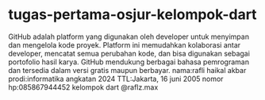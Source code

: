 # tugas-pertama-osjur-kelompok-dart
GitHub adalah platform yang digunakan oleh developer untuk menyimpan dan mengelola kode proyek. Platform ini memudahkan kolaborasi antar developer, mencatat semua perubahan kode, dan bisa digunakan sebagai portofolio hasil karya. GitHub mendukung berbagai bahasa pemrograman dan tersedia dalam versi gratis maupun berbayar.
nama:rafli haikal akbar
prodi:informatika angkatan 2024
TTL:Jakarta, 16 juni 2005
nomor hp:085867944452
kelompok dart
@raflz.max
